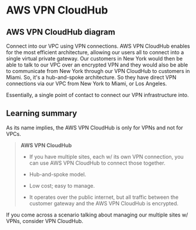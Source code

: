 # AWS VPN CloudHub

## AWS VPN CloudHub diagram

Connect into our VPC using VPN connections. AWS VPN CloudHub enables for the most efficient architecture, allowing our users all to connect into a single virtual private gateway. Our customers in New York would then be able to talk to our VPC over an encrypted VPN and they would also be able to communicate from New York through our VPN CloudHub to customers in Miami. So, it's a hub-and-spoke architecture. So they have direct VPN connections via our VPC from New York to Miami, or Los Angeles.

Essentially, a single point of contact to connect our VPN infrastructure into.

## Learning summary

As its name implies, the AWS VPN CloudHub is only for VPNs and not for VPCs.

> **AWS VPN CloudHub**
>
> * If you have multiple sites, each w/ its own VPN connection, you can use AWS VPN CloudHub to connect those together.
>
> * Hub-and-spoke model.
>
> * Low cost; easy to manage.
>
> * It operates over the public internet, but all traffic between the customer gateway and the AWS VPN CloudHub is encrypted.

If you come across a scenario talking about managing our multiple sites w/ VPNs, consider VPN CloudHub.
